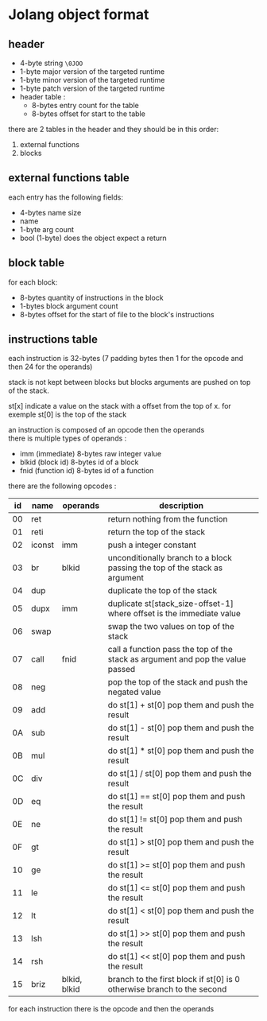 # Jolang object format

## header

- 4-byte string ```\0JOO```
- 1-byte major version of the targeted runtime
- 1-byte minor version of the targeted runtime
- 1-byte patch version of the targeted runtime
- header table :
    - 8-bytes entry count for the table
    - 8-bytes offset for start to the table

there are 2 tables in the header and they should be in this order:

1. external functions
3. blocks

## external functions table

each entry has the following fields:

- 4-bytes name size
- name
- 1-byte arg count
- bool (1-byte) does the object expect a return

## block table

for each block:

- 8-bytes quantity of instructions in the block
- 1-bytes block argument count
- 8-bytes offset for the start of file to the block's instructions

## instructions table

each instruction is 32-bytes (7 padding bytes then 1 for the opcode and then 24 for the operands)

stack is not kept between blocks but blocks arguments are pushed on top of the stack.

st[x] indicate a value on the stack with a offset from the top of x.
for exemple st[0] is the top of the stack 

an instruction is composed of an opcode then the operands<br>
there is multiple types of operands : 
- imm (immediate) 8-bytes raw integer value
- blkid (block id) 8-bytes id of a block
- fnid (function id) 8-bytes id of a function

there are the following opcodes : 

| id | name       | operands                | description                                                                    |
| -- | --         | --                      | --                                                                             |
| 00 | ret        |                         | return nothing from the function                                               |
| 01 | reti       |                         | return the top of the stack                                                    |
| 02 | iconst     | imm                     | push a integer constant                                                        |
| 03 | br         | blkid                   | unconditionally branch to a block passing the top of the stack as argument     |
| 04 | dup        |                         | duplicate the top of the stack                                                 |
| 05 | dupx       | imm                     | duplicate st[stack_size-offset-1] where offset is the immediate value          |
| 06 | swap       |                         | swap the two values on top of the stack                                        |
| 07 | call       | fnid                    | call a function pass the top of the stack as argument and pop the value passed |
| 08 | neg        |                         | pop the top of the stack and push the negated value                            |
| 09 | add        |                         | do st[1] + st[0] pop them and push the result                                  |
| 0A | sub        |                         | do st[1] - st[0] pop them and push the result                                  |
| 0B | mul        |                         | do st[1] * st[0] pop them and push the result                                  |
| 0C | div        |                         | do st[1] / st[0] pop them and push the result                                  |
| 0D | eq         |                         | do st[1] == st[0] pop them and push the result                                 |
| 0E | ne         |                         | do st[1] != st[0] pop them and push the result                                 |
| 0F | gt         |                         | do st[1] > st[0] pop them and push the result                                  |
| 10 | ge         |                         | do st[1] >= st[0] pop them and push the result                                 |
| 11 | le         |                         | do st[1] <= st[0] pop them and push the result                                 |
| 12 | lt         |                         | do st[1] < st[0] pop them and push the result                                  |
| 13 | lsh        |                         | do st[1] >> st[0] pop them and push the result                                 |
| 14 | rsh        |                         | do st[1] << st[0] pop them and push the result                                 |
| 15 | briz       | blkid, blkid            | branch to the first block if st[0] is 0 otherwise branch to the second         |

for each instruction there is the opcode and then the operands
